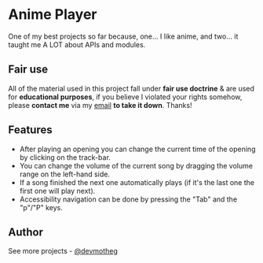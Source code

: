 # Anime Player

One of my best projects so far because, one... I like anime, and two... it taught me A LOT about APIs and modules.

## Fair use

All of the material used in this project fall under **fair use doctrine** & are used for **educational purposes**, if you believe I violated your rights somehow, please **contact me** via my [email](mailto:devmoinhu@gmail.com) **to take it down**. Thanks!

## Features

- After playing an opening you can change the current time of the opening by clicking on the track-bar.
- You can change the volume of the current song by dragging the volume range on the left-hand side.
- If a song finished the next one automatically plays (if it's the last one the first one will play next).
- Accessibility navigation can be done by pressing the "Tab" and the "p"/"P" keys.

## Author

See more projects - [@devmotheg](https://github.com/devmotheg?tab=repositories)